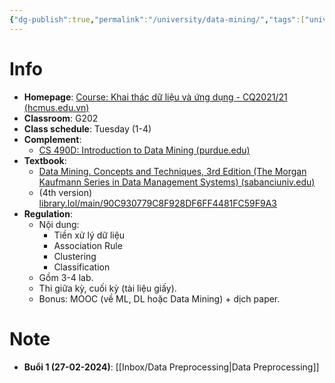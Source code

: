 ```yaml
---
{"dg-publish":true,"permalink":"/university/data-mining/","tags":["university"],"created":"2024-02-26T20:40:54.919+07:00","updated":"2024-02-27T13:28:42.879+07:00"}
---
```



# Info

- **Homepage**: [Course: Khai thác dữ liệu và ứng dụng - CQ2021/21 (hcmus.edu.vn)](https://courses.fit.hcmus.edu.vn/course/view.php?id=3918)
- **Classroom**: G202
- **Class schedule**: Tuesday (1-4)
- **Complement**:
	- [CS 490D: Introduction to Data Mining (purdue.edu)](https://www.cs.purdue.edu/homes/clifton/cs490d/)
- **Textbook**:
	- [Data Mining. Concepts and Techniques, 3rd Edition (The Morgan Kaufmann Series in Data Management Systems) (sabanciuniv.edu)](https://myweb.sabanciuniv.edu/rdehkharghani/files/2016/02/The-Morgan-Kaufmann-Series-in-Data-Management-Systems-Jiawei-Han-Micheline-Kamber-Jian-Pei-Data-Mining.-Concepts-and-Techniques-3rd-Edition-Morgan-Kaufmann-2011.pdf)
	- (4th version) [library.lol/main/90C930779C8F928DF6FF4481FC59F9A3](http://library.lol/main/90C930779C8F928DF6FF4481FC59F9A3)
- **Regulation**:
	- Nội dung:
		- Tiền xử lý dữ liệu
		- Association Rule
		- Clustering
		- Classification
	- Gồm 3-4 lab.
	- Thi giữa kỳ, cuối kỳ (tài liệu giấy).
	- Bonus: MOOC (về ML, DL hoặc Data Mining) + dịch paper.
# Note

- **Buổi 1 (27-02-2024)**: [[Inbox/Data Preprocessing\|Data Preprocessing]]